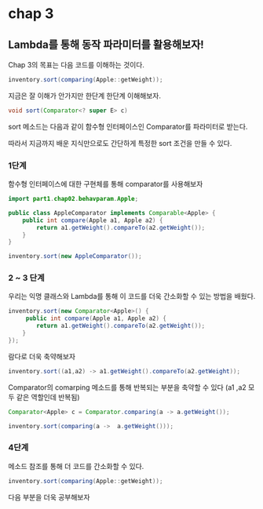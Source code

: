 # chap 3

## Lambda를 통해 동작 파라미터를 활용해보자!


Chap 3의 목표는 다음 코드를 이해하는 것이다.

```java
inventory.sort(comparing(Apple::getWeight));
```

지금은 잘 이해가 안가지만 한단계 한단계 이해해보자.


```java
void sort(Comparator<? super E> c)
```

sort 메소드는 다음과 같이 함수형 인터페이스인 Comparator를 파라미터로 받는다.

따라서 지금까지 배운 지식만으로도 간단하게 특정한 sort 조건을 만들 수 있다.

### 1단계

함수형 인터페이스에 대한 구현체를 통해 comparator를 사용해보자

```java
import part1.chap02.behavparam.Apple;

public class AppleComparator implements Comparable<Apple> {
    public int compare(Apple a1, Apple a2) {
        return a1.getWeight().compareTo(a2.getWeight());
    }
}

inventory.sort(new AppleComparator());
```


### 2 ~ 3 단계

우리는 익명 클래스와 Lambda를 통해 이 코드를 더욱 간소화할 수 있는 방법을 배웠다.

```java
inventory.sort(new Comparator<Apple>() {
     public int compare(Apple a1, Apple a2) {
        return a1.getWeight().compareTo(a2.getWeight());
    }
});
```

람다로 더욱 축약해보자

```java
inventory.sort((a1,a2) -> a1.getWeight().compareTo(a2.getWeight));
```

Comparator의 comarping 메소드를 통해 반복되는 부분을 축약할 수 있다
(a1 ,a2 모두 같은 역할인데 반복됨)


```java
Comparator<Apple> c = Comparator.comparing(a -> a.getWeight());
```


```java
inventory.sort(comparing(a ->  a.getWeight()));
```

### 4단계

메소드 참조를 통해 더 코드를 간소화할 수 있다.

```java
inventory.sort(comparing(Apple::getWeight));
```

다음 부분을 더욱 공부해보자 




